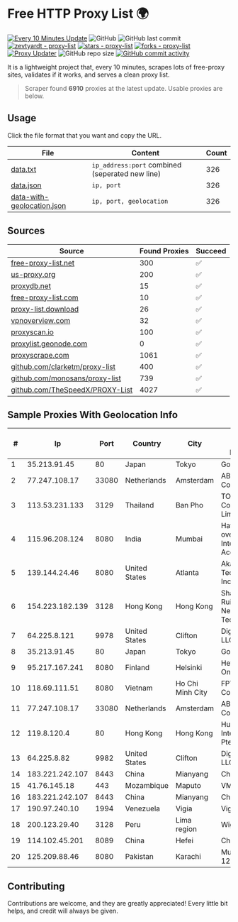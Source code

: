 
# Free HTTP Proxy List 🌍

[![Every 10 Minutes Update](https://github.com/mertguvencli/http-proxy-list/actions/workflows/main.yml/badge.svg?branch=main)](https://github.com/mertguvencli/http-proxy-list/actions/workflows/main.yml)
![GitHub](https://img.shields.io/github/license/mertguvencli/http-proxy-list)
![GitHub last commit](https://img.shields.io/github/last-commit/mertguvencli/http-proxy-list)
[![zevtyardt - proxy-list](https://img.shields.io/static/v1?label=zevtyardt&message=proxy-list&color=blue&logo=github)](https://github.com/zevtyardt/proxy-list "Go to GitHub repo")
[![stars - proxy-list](https://img.shields.io/github/stars/zevtyardt/proxy-list?style=social)](https://github.com/zevtyardt/proxy-list)
[![forks - proxy-list](https://img.shields.io/github/forks/zevtyardt/proxy-list?style=social)](https://github.com/zevtyardt/proxy-list)
[![Proxy Updater](https://github.com/zevtyardt/proxy-list/workflows/Proxy%20Updater/badge.svg)](https://github.com/zevtyardt/proxy-list/actions?query=workflow:"Proxy+Updater")
![GitHub repo size](https://img.shields.io/github/repo-size/zevtyardt/proxy-list)
[![GitHub commit activity](https://img.shields.io/github/commit-activity/m/zevtyardt/proxy-list?logo=commits)](https://github.com/zevtyardt/proxy-list/commits/main)

It is a lightweight project that, every 10 minutes, scrapes lots of free-proxy sites, validates if it works, and serves a clean proxy list.

> Scraper found **6910** proxies at the latest update. Usable proxies are below.

## Usage

Click the file format that you want and copy the URL.

|File|Content|Count|
|----|-------|-----|
|[data.txt](https://raw.githubusercontent.com/mertguvencli/http-proxy-list/main/proxy-list/data.txt)|`ip_address:port` combined (seperated new line)|326|
|[data.json](https://raw.githubusercontent.com/mertguvencli/http-proxy-list/main/proxy-list/data.json)|`ip, port`|326|
|[data-with-geolocation.json](https://raw.githubusercontent.com/mertguvencli/http-proxy-list/main/proxy-list/data-with-geolocation.json)|`ip, port, geolocation`|326|

## Sources

|Source|Found Proxies|Succeed|
|------|-------------|-------|
|[free-proxy-list.net](https://free-proxy-list.net)|300|✅|
|[us-proxy.org](https://www.us-proxy.org)|200|✅|
|[proxydb.net](http://proxydb.net)|15|✅|
|[free-proxy-list.com](https://free-proxy-list.com/?page=&port=&type%5B%5D=http&type%5B%5D=https&up_time=0&search=Search)|10|✅|
|[proxy-list.download](https://www.proxy-list.download/HTTP)|26|✅|
|[vpnoverview.com](https://vpnoverview.com/privacy/anonymous-browsing/free-proxy-servers)|32|✅|
|[proxyscan.io](https://www.proxyscan.io)|100|✅|
|[proxylist.geonode.com](https://proxylist.geonode.com/api/proxy-list?limit=300&page=1&sort_by=lastChecked&sort_type=desc&protocols=http,https)|0|✅|
|[proxyscrape.com](https://api.proxyscrape.com/v2/?request=displayproxies&protocol=http&timeout=10000&country=all&ssl=all&anonymity=all)|1061|✅|
|[github.com/clarketm/proxy-list](https://raw.githubusercontent.com/clarketm/proxy-list/master/proxy-list-raw.txt)|400|✅|
|[github.com/monosans/proxy-list](https://raw.githubusercontent.com/monosans/proxy-list/main/proxies/http.txt)|739|✅|
|[github.com/TheSpeedX/PROXY-List](https://raw.githubusercontent.com/TheSpeedX/PROXY-List/master/http.txt)|4027|✅|


## Sample Proxies With Geolocation Info

|#|Ip|Port|Country|City|Internet Service Provider|
|-|--|----|-------|----|-------------------------|
|1|35.213.91.45|80|Japan|Tokyo|Google LLC|
|2|77.247.108.17|33080|Netherlands|Amsterdam|ABC Consultancy|
|3|113.53.231.133|3129|Thailand|Ban Pho|TOT Public Company Limited|
|4|115.96.208.124|8080|India|Mumbai|Hathway IP over Cable Internet Access|
|5|139.144.24.46|8080|United States|Atlanta|Akamai Technologies, Inc.|
|6|154.223.182.139|3128|Hong Kong|Hong Kong|Shanghai Ruisu Network Technology|
|7|64.225.8.121|9978|United States|Clifton|DigitalOcean, LLC|
|8|35.213.91.45|80|Japan|Tokyo|Google LLC|
|9|95.217.167.241|8080|Finland|Helsinki|Hetzner Online GmbH|
|10|118.69.111.51|8080|Vietnam|Ho Chi Minh City|FPT Telecom Company|
|11|77.247.108.17|33080|Netherlands|Amsterdam|ABC Consultancy|
|12|119.8.120.4|80|Hong Kong|Hong Kong|Huawei International Pte. LTD|
|13|64.225.8.82|9982|United States|Clifton|DigitalOcean, LLC|
|14|183.221.242.107|8443|China|Mianyang|China Mobile|
|15|41.76.145.18|443|Mozambique|Maputo|VM  S.A|
|16|183.221.242.107|8443|China|Mianyang|China Mobile|
|17|190.97.240.10|1994|Venezuela|Vigia|Viginet C.A|
|18|200.123.29.40|3128|Peru|Lima region|Wigo S.A.|
|19|114.102.45.201|8089|China|Hefei|Chinanet|
|20|125.209.88.46|8080|Pakistan|Karachi|Multinet 125-88/24|



## Contributing

Contributions are welcome, and they are greatly appreciated! Every
little bit helps, and credit will always be given.

